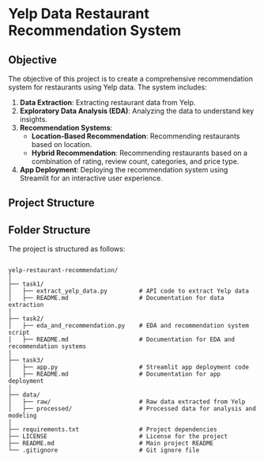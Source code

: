 # Yelp Data Restaurant Recommendation System

## Objective
The objective of this project is to create a comprehensive recommendation system for restaurants using Yelp data. The system includes:
1. **Data Extraction**: Extracting restaurant data from Yelp.
2. **Exploratory Data Analysis (EDA)**: Analyzing the data to understand key insights.
3. **Recommendation Systems**: 
   - **Location-Based Recommendation**: Recommending restaurants based on location.
   - **Hybrid Recommendation**: Recommending restaurants based on a combination of rating, review count, categories, and price type.
4. **App Deployment**: Deploying the recommendation system using Streamlit for an interactive user experience.

## Project Structure





## Folder Structure

The project is structured as follows:

```plaintext

yelp-restaurant-recommendation/
│
├── task1/
│   ├── extract_yelp_data.py         # API code to extract Yelp data
│   ├── README.md                    # Documentation for data extraction
│
├── task2/
│   ├── eda_and_recommendation.py    # EDA and recommendation system script
│   ├── README.md                    # Documentation for EDA and recommendation systems
│
├── task3/
│   ├── app.py                       # Streamlit app deployment code
│   ├── README.md                    # Documentation for app deployment
│
├── data/
│   ├── raw/                         # Raw data extracted from Yelp
│   ├── processed/                   # Processed data for analysis and modeling
│
├── requirements.txt                 # Project dependencies
├── LICENSE                          # License for the project
├── README.md                        # Main project README
└── .gitignore                       # Git ignore file
